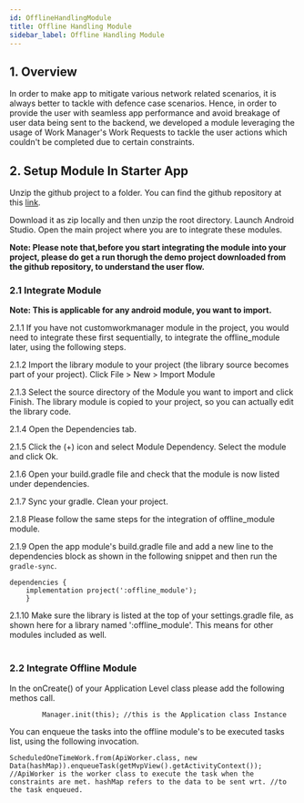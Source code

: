 ```yaml
---
id: OfflineHandlingModule
title: Offline Handling Module
sidebar_label: Offline Handling Module
---
```


## 1. Overview 

In order to make app to mitigate various network related scenarios, it is always better to tackle with defence case scenarios. Hence, in order to provide the user with seamless app performance and avoid breakage of user data being sent to the backend, we developed a module leveraging the usage of Work Manager's Work Requests to tackle the user actions which couldn't be completed due to certain constraints.


## 2. Setup Module In Starter App

Unzip the github project to a folder. You can find the github repository at this [link](https://github.com/Samagra-Development/mobile-offline-handling). 

Download it as zip locally and then unzip the root directory. Launch Android Studio. Open the main project where you are to integrate these modules.

**Note: Please note that,before you start integrating the module into your project, please do get a run thorugh the demo project downloaded from the github repository, to understand the user flow.**

### 2.1 Integrate Module

**Note: This is applicable for any android module, you want to import.**

2.1.1 If you have not customworkmanager module in the project, you would need to integrate these first sequentially, to integrate the offline_module later, using the following steps.

2.1.2 Import the library module to your project (the library source becomes part of your project). Click File > New > Import Module

2.1.3 Select the source directory of the Module you want to import and click Finish. The library module is copied to your project, so you can actually edit the library code.

2.1.4 Open the Dependencies tab.

2.1.5 Click the (+) icon and select Module Dependency. Select the module and click Ok.

2.1.6 Open your build.gradle file and check that the module is now listed under dependencies.

2.1.7 Sync your gradle. Clean your project.

2.1.8 Please follow the same steps for the integration of offline_module module.

2.1.9 Open the app module's build.gradle file and add a new line to the dependencies block as shown in the following snippet and then run the `gradle-sync`.

```
dependencies { 
    implementation project(':offline_module');
    }
```
2.1.10 Make sure the library is listed at the top of your settings.gradle file, as shown here for a library named ':offline_module'. This means for other modules included as well.<br/><br/>


### 2.2 Integrate Offline Module

In the onCreate() of your Application Level class please add the following methos call.

```
        Manager.init(this); //this is the Application class Instance

```
You can enqueue the tasks into the offline module's to be executed tasks list, using the following invocation.

```
ScheduledOneTimeWork.from(ApiWorker.class, new Data(hashMap)).enqueueTask(getMvpView().getActivityContext());
//ApiWorker is the worker class to execute the task when the constraints are met. hashMap refers to the data to be sent wrt. //to the task enqueued.
```
